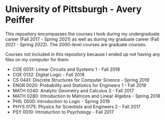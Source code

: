 # University of Pittsburgh - Avery Peiffer

This repository encompasses the courses I took during my undergraduate career (Fall 2017 - Spring 2021) as well as during my graduate career (Fall 2021 - Spring 2022). The 2000-level courses are graduate courses.

Courses not included in this repository because I ended up not having any files on my computer for them:
* COE 0031: Linear Circuits and Systems 1 - Fall 2018
* COE 0132: Digital Logic - Fall 2018
* CS 0441: Discrete Structures for Computer Science - Spring 2019
* ENGR 0020: Probability and Statistics for Engineers 1 - Fall 2019
* MATH 0240: Analytic Geometry and Calculus 3 - Fall 2017
* MATH 0280: Introduction to Matrices and Linear Algebra - Spring 2018
* PHIL 0500: Introduction to Logic - Spring 2019
* PHYS 0175: Physics for Scientists and Engineers 2 - Fall 2017
* PSY 0010: Introduction to Psychology - Fall 2017
